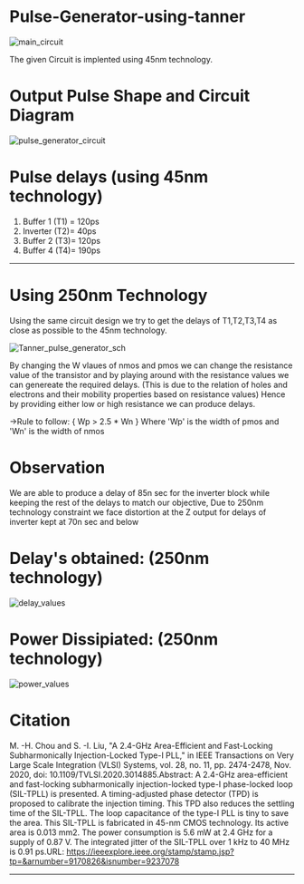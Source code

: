 # Pulse-Generator-using-tanner

![main_circuit](https://github.com/NishchalAV/Pulse-Generator-250nm_TannerEDA/assets/94071455/038a7510-a14e-4e13-984e-f5a43bb8c310)

The given Circuit is implented using 45nm technology.

# Output Pulse Shape and Circuit Diagram
![pulse_generator_circuit](https://github.com/NishchalAV/Pulse-Generator-250nm_TannerEDA/assets/94071455/be640a49-f14c-4b3b-b73c-efaf0d205d8e)

# Pulse delays (using 45nm technology)
1) Buffer 1 (T1) = 120ps
2) Inverter (T2)= 40ps
3) Buffer 2 (T3)= 120ps
4) Buffer 4 (T4)= 190ps

------------------------------------------------------------------------------------------------------------------------------------------------------------------

# Using 250nm Technology

Using the same circuit design we try to get the delays of T1,T2,T3,T4 as close as possible to the 45nm technology.

![Tanner_pulse_generator_sch](https://github.com/NishchalAV/Pulse-Generator-250nm_TannerEDA/assets/94071455/1b4f867c-29ad-4a84-a20d-7839f9dc6ceb)

By changing the W vlaues of nmos and pmos we can change the resistance value of the transistor and by playing around with the resistance values we can genereate the required delays.
(This is due to the relation of holes and electrons and their mobility properties based on resistance values)
Hence by providing either low or high resistance we can produce delays.

->Rule to follow:
   { Wp > 2.5 * Wn } 
Where 'Wp' is the width of pmos and 'Wn' is the width of nmos

# Observation
We are able to produce a delay of 85n sec for the inverter block while keeping the rest of the delays to match our objective, Due to 250nm technology constraint we face distortion at the Z output for delays of inverter kept at 70n sec and below

# Delay's obtained: (250nm technology)
![delay_values](https://github.com/NishchalAV/Pulse-Generator-250nm_TannerEDA/assets/94071455/690b4711-1e6b-4236-ab6d-dcf9c423258d)

# Power Dissipiated: (250nm technology)
![power_values](https://github.com/NishchalAV/Pulse-Generator-250nm_TannerEDA/assets/94071455/54310286-38c6-446f-ab66-81076f3b4956)


# Citation

M. -H. Chou and S. -I. Liu, "A 2.4-GHz Area-Efficient and Fast-Locking Subharmonically Injection-Locked Type-I PLL," in IEEE Transactions on Very Large Scale Integration (VLSI) Systems, vol. 28, no. 11, pp. 2474-2478, Nov. 2020, doi: 10.1109/TVLSI.2020.3014885.Abstract: A 2.4-GHz area-efficient and fast-locking subharmonically injection-locked type-I phase-locked loop (SIL-TPLL) is presented. A timing-adjusted phase detector (TPD) is proposed to calibrate the injection timing. This TPD also reduces the settling time of the SIL-TPLL. The loop capacitance of the type-I PLL is tiny to save the area. This SIL-TPLL is fabricated in 45-nm CMOS technology. Its active area is 0.013 mm2. The power consumption is 5.6 mW at 2.4 GHz for a supply of 0.87 V. The integrated jitter of the SIL-TPLL over 1 kHz to 40 MHz is 0.91 ps.URL: https://ieeexplore.ieee.org/stamp/stamp.jsp?tp=&arnumber=9170826&isnumber=9237078

------------------------------------------------------------------------------------------------------------------------------------------------------------------

